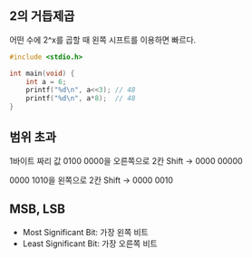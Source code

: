 ## 2의 거듭제곱
어떤 수에 2^x를 곱할 때 왼쪽 시프트를 이용하면 빠르다.
```c
#include <stdio.h>

int main(void) {
	int a = 6;
	printf("%d\n", a<<3); // 48
	printf("%d\n", a*8);  // 48
}
```

## 범위 초과
1바이트 짜리 값 0100 0000을 오른쪽으로 2칸 Shift -> 0000 00000

0000 1010을 왼쪽으로 2칸 Shift -> 0000 0010

## MSB, LSB
- Most Significant Bit: 가장 왼쪽 비트
- Least Significant Bit: 가장 오른쪽 비트



